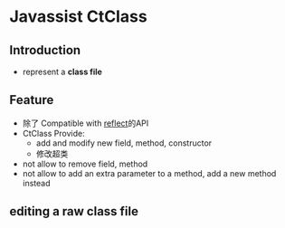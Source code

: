 # Javassist CtClass

## Introduction

- represent a **class file**

## Feature

- 除了 Compatible with [reflect](java-reflect.md)的API
- CtClass Provide:
  - add and modify new field, method, constructor
  - 修改超类
- not allow to remove field, method
- not allow to add an extra parameter to a method, add a new method instead

## editing a raw class file

